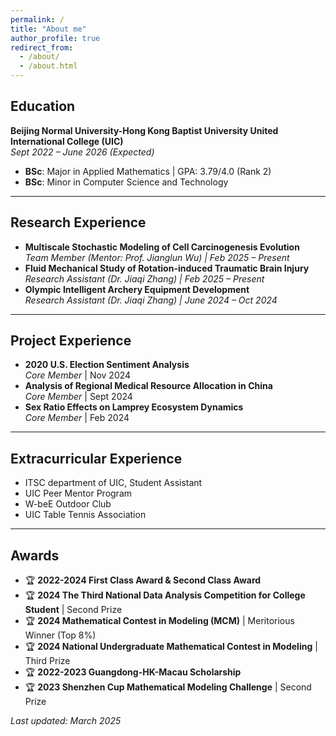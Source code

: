 ```yaml
---
permalink: /
title: "About me"
author_profile: true
redirect_from: 
  - /about/
  - /about.html
---
```


## Education
**Beijing Normal University-Hong Kong Baptist University United International College (UIC)**  
*Sept 2022 – June 2026 (Expected)*  
- **BSc**: Major in Applied Mathematics | GPA: 3.79/4.0 (Rank 2)  
- **BSc**: Minor in Computer Science and Technology  

---

## Research Experience
- **Multiscale Stochastic Modeling of Cell Carcinogenesis Evolution**  
  *Team Member (Mentor: Prof. Jianglun Wu) | Feb 2025 – Present*  
- **Fluid Mechanical Study of Rotation-induced Traumatic Brain Injury**  
  *Research Assistant (Dr. Jiaqi Zhang) | Feb 2025 – Present*  
- **Olympic Intelligent Archery Equipment Development**  
  *Research Assistant (Dr. Jiaqi Zhang) | June 2024 – Oct 2024*  

---

## Project Experience
- **2020 U.S. Election Sentiment Analysis**  
  *Core Member* | Nov 2024  
- **Analysis of Regional Medical Resource Allocation in China**  
  *Core Member* | Sept 2024  
- **Sex Ratio Effects on Lamprey Ecosystem Dynamics**  
  *Core Member* | Feb 2024  

---

## Extracurricular Experience
- ITSC department of UIC, Student Assistant
- UIC Peer Mentor Program
- W-beE Outdoor Club
- UIC Table Tennis Association

---

## Awards
- 🏆 **2022-2024 First Class Award & Second Class Award**
- 🏆 **2024 The Third National Data Analysis Competition for College Student** | Second Prize
- 🏆 **2024 Mathematical Contest in Modeling (MCM)** | Meritorious Winner (Top 8%)
- 🏆 **2024 National Undergraduate Mathematical Contest in Modeling** | Third Prize
- 🏆 **2022-2023 Guangdong-HK-Macau Scholarship**
- 🏆 **2023 Shenzhen Cup Mathematical Modeling Challenge** | Second Prize

*Last updated: March 2025*  
